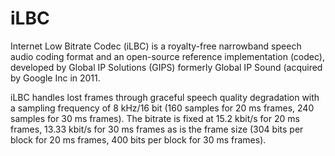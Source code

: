# iLBC

Internet Low Bitrate Codec (iLBC) is a royalty-free narrowband speech audio coding format and an open-source reference implementation (codec), developed by Global IP Solutions (GIPS) formerly Global IP Sound (acquired by Google Inc in 2011.

iLBC handles lost frames through graceful speech quality degradation with a sampling frequency of 8 kHz/16 bit (160 samples for 20 ms frames, 240 samples for 30 ms frames).
The bitrate is fixed at 15.2 kbit/s for 20 ms frames, 13.33 kbit/s for 30 ms frames as is the frame size (304 bits per block for 20 ms frames, 400 bits per block for 30 ms frames).

